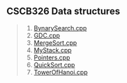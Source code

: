 **CSCB326 Data structures**
-----------------------

> 1. [BynarySearch.cpp](https://github.com/gabrielpal96/NBU/blob/master/CSCB317_Data_Structures/BynarySearch.cpp)
> 2. [GDC.cpp](https://github.com/gabrielpal96/NBU/blob/master/CSCB317_Data_Structures/GDC.cpp)
> 3. [MergeSort.cpp](https://github.com/gabrielpal96/NBU/blob/master/CSCB317_Data_Structures/MergeSort.cpp)
> 4. [MyStack.cpp](https://github.com/gabrielpal96/NBU/blob/master/CSCB317_Data_Structures/MyStack.cpp)
> 5. [Pointers.cpp](https://github.com/gabrielpal96/NBU/blob/master/CSCB317_Data_Structures/Pointers.cpp)	
> 6. [QuickSort.cpp](https://github.com/gabrielpal96/NBU/blob/master/CSCB317_Data_Structures/QuickSort.cpp)
> 7. [TowerOfHanoi.cpp](https://github.com/gabrielpal96/NBU/blob/master/CSCB317_Data_Structures/TowerOfHanoi.cpp)


